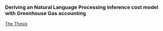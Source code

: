 ### Deriving an Natural Language Processing inference cost model with Greenhouse Gas accounting

[The Thesis](https://github.com/wolf019/NLP-Inference-Cost-Model/blob/main/IA150X_Degree_Project___Tom_Axberg.pdf)
